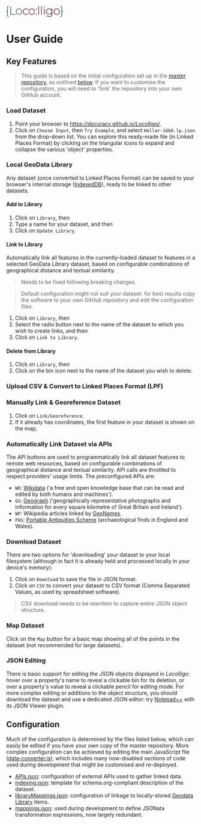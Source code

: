 <p align="left" width="100%">
    <img src="/images/Locolligo.png" style="width: 30%" />
</p>

# User Guide

## Key Features
> This guide is based on the initial configuration set up in the [master repository](https://github.com/docuracy/Locolligo), as outlined [below](./User-Guide.md#configuration). If you want to customise the configuration, you will need to 'fork' the repository into your own GitHub account.

### Load Dataset
1. Point your browser to https://docuracy.github.io/Locolligo/.
2. Click on `Choose Input`, then `Try Example`, and select `Hollar-1660.lp.json` from the drop-down list. You can explore this ready-made file (in Linked Places Format) by clicking on the triangular icons to expand and collapse the various 'object' properties.

### Local GeoData Library
Any dataset (once converted to Linked Places Format) can be saved to your browser's internal storage ([IndexedDB](https://developer.mozilla.org/en-US/docs/Web/API/IndexedDB_API)), ready to be linked to other datasets.
#### Add to Library
1. Click on `Library`, then 
2. Type a name for your dataset, and then 
3. Click on `Update Library`.
#### Link to Library
Automatically link all features in the currently-loaded dataset to features in a selected GeoData Library dataset, based on configurable combinations of geographical distance and textual similarity.

> Needs to be fixed following breaking changes.
 
> Default configuration might not suit your dataset: for best results copy the software to your own GitHub repository and edit the configuration files.

1. Click on `Library`, then 
2. Select the radio button next to the name of the dataset to which you wish to create links, and then
3. Click on `Link to Library`.
#### Delete from Library
1. Click on `Library`, then 
2. Click on the bin icon next to the name of the dataset you wish to delete.

### Upload CSV & Convert to Linked Places Format (LPF)

### Manually Link & Georeference Dataset
1. Click on `Link/Georeference`.
2. If it already has coordinates, the first feature in your dataset is shown on the map; 

### Automatically Link Dataset via APIs
The API buttons are used to programmatically link all dataset features to remote web resources, based on configurable combinations of geographical distance and textual similarity. API calls are throttled to respect providers' usage limits. The preconfigured APIs are:
- `WD`: [Wikidata](https://www.wikidata.org/wiki/Wikidata:Main_Page) ('a free and open knowledge base that can be read and edited by both humans and machines').
- `GG`: [Geograph](https://m.geograph.org.uk/) ('geographically representative photographs and information for every square kilometre of Great Britain and Ireland').
- `WP`: Wikipedia articles linked by [GeoNames](https://www.geonames.org/export/wikipedia-webservice.html).
- `PAS`: [Portable Antiquities Scheme](https://finds.org.uk/) (archaeological finds in England and Wales).

### Download Dataset
There are two options for 'downloading' your dataset to your local filesystem (although in fact it is already held and processed locally in your device's memory):
1. Click on `Download` to save the file in JSON format.
2. Click on `CSV` to convert your dataset to CSV format (Comma Separated Values, as used by spreadsheet software).
> CSV download needs to be rewritten to capture entire JSON object structure.

### Map Dataset
Click on the `Map` button for a basic map showing all of the points in the dataset (not recommended for large datasets).

### JSON Editing
There is basic support for editing the JSON objects displayed in *Locolligo*: hover over a property's name to reveal a clickable bin for its deletion, or over a property's value to reveal a clickable pencil for editing mode. For more complex editing or additions to the object structure, you should download the dataset and use a dedicated JSON editor: try [Notepad++](https://notepad-plus-plus.org/) with its JSON Viewer plugin. 

## Configuration
Much of the configuration is determined by the files listed below, which can easily be edited if you have your own copy of the master repository. More complex configuration can be achieved by editing the main JavaScript file ([data-converter.js](./js/data-converter.js)), which includes many now-disabled sections of code used during development that might be customised and re-deployed.
- [APIs.json](./templates/APIs.json): configuration of external APIs used to gather linked data.
- [indexing.json](./templates/indexing.json): template for schema.org-compliant description of the dataset.
- [libraryMappings.json](./templates/libraryMappings.json): configuration of linkage to locally-stored [Geodata Library](./User-Guide.md#local-geodata-library) items.
- [mappings.json](./templates/mappings.json): used during development to define JSONata transformation expressions, now largely redundant.

